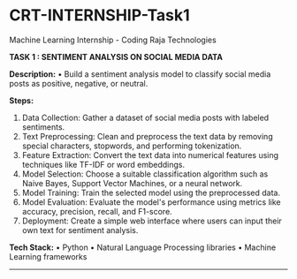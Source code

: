 # CRT-INTERNSHIP-Task1
Machine Learning Internship - Coding Raja Technologies

**TASK 1 : SENTIMENT ANALYSIS ON SOCIAL MEDIA DATA**

**Description:**
•	Build a sentiment analysis model to classify social media posts as positive, negative, or neutral.

**Steps:**
1.	Data Collection: Gather a dataset of social media posts with labeled sentiments.
2.	Text Preprocessing: Clean and preprocess the text data by removing special characters, stopwords, and performing tokenization.
3.	Feature Extraction: Convert the text data into numerical features using techniques like TF-IDF or word embeddings.
4.	Model Selection: Choose a suitable classification algorithm such as Naive Bayes, Support Vector Machines, or a neural network.
5.	Model Training: Train the selected model using the preprocessed data.
6.	Model Evaluation: Evaluate the model's performance using metrics like accuracy, precision, recall, and F1-score.
7.	Deployment: Create a simple web interface where users can input their own text for sentiment analysis.

**Tech Stack:**
•	Python
•	Natural Language Processing libraries 
•	Machine Learning frameworks

-------------------------------------------------------------------------------------------------------------------------





